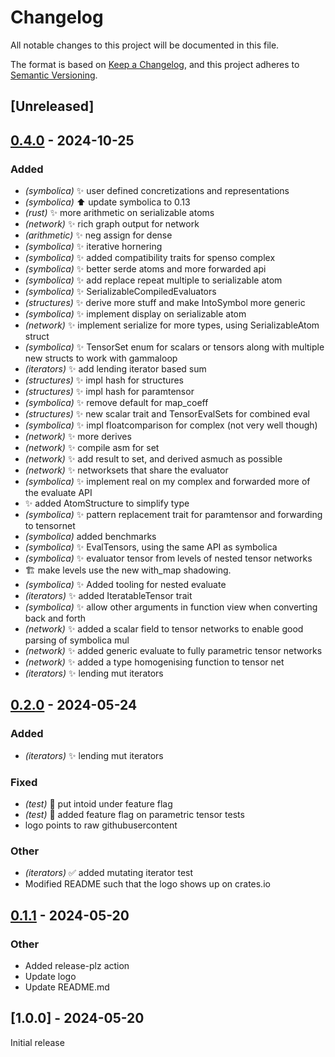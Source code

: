 # Changelog
All notable changes to this project will be documented in this file.

The format is based on [Keep a Changelog](https://keepachangelog.com/en/1.0.0/),
and this project adheres to [Semantic Versioning](https://semver.org/spec/v2.0.0.html).

## [Unreleased]

## [0.4.0](https://github.com/alphal00p/spenso/compare/v0.2.0...v0.4.0) - 2024-10-25

### Added

- *(symbolica)* :sparkles: user defined concretizations and representations
- *(symbolica)* :arrow_up: update symbolica to 0.13
- *(rust)* :sparkles: more arithmetic on serializable atoms
- *(network)* :sparkles: rich graph output for network
- *(arithmetic)* :sparkles: neg assign for dense
- *(symbolica)* :sparkles: iterative hornering
- *(symbolica)* :sparkles: added compatibility traits for spenso complex
- *(symbolica)* :sparkles: better serde atoms and more forwarded api
- *(symbolica)* :sparkles: add replace repeat multiple to serializable atom
- *(symbolica)* :sparkles: SerializableCompiledEvaluators
- *(structures)* :sparkles: derive more stuff and make IntoSymbol more generic
- *(symbolica)* :sparkles: implement display on serializable atom
- *(network)* :sparkles: implement serialize for more types, using SerializableAtom struct
- *(symbolica)* :sparkles: TensorSet enum for scalars or tensors along with multiple new structs to work with gammaloop
- *(iterators)* :sparkles: add lending iterator based sum
- *(structures)* :sparkles: impl hash for structures
- *(structures)* :sparkles: impl hash for paramtensor
- *(symbolica)* :sparkles: remove default for map_coeff
- *(structures)* :sparkles: new scalar trait and TensorEvalSets for combined eval
- *(symbolica)* :sparkles: impl floatcomparison for complex (not very well though)
- *(network)* :sparkles: more derives
- *(network)* :sparkles: compile asm for set
- *(network)* :sparkles: add result to set, and derived asmuch as possible
- *(network)* :sparkles: networksets that share the evaluator
- *(symbolica)* :sparkles: implement real on my complex and forwarded more of the evaluate API
- :sparkles: added AtomStructure to simplify type
- *(symbolica)* :sparkles: pattern replacement trait for paramtensor and forwarding to tensornet
- *(symbolica)* added benchmarks
- *(symbolica)* :sparkles: EvalTensors, using the same API as symbolica
- *(symbolica)* :sparkles: evaluator tensor from levels of nested tensor networks
- :building_construction: make levels use the new with_map shadowing.
- *(symbolica)* :sparkles: Added tooling for nested evaluate
- *(iterators)* :sparkles: added IteratableTensor trait
- *(symbolica)* :sparkles: allow other arguments in function view when converting back and forth
- *(network)* :sparkles: added a scalar field to tensor networks to enable good parsing of symbolica mul
- *(network)* :sparkles: added generic evaluate to fully parametric tensor networks
- *(network)* :sparkles: added a type homogenising function to tensor net
- *(iterators)* :sparkles: lending mut iterators






## [0.2.0](https://github.com/alphal00p/spenso/compare/v0.1.1...v0.2.0) - 2024-05-24

### Added
- *(iterators)* :sparkles: lending mut iterators

### Fixed
- *(test)* :bug: put intoid under feature flag
- *(test)* :bug: added feature flag on parametric tensor tests
- logo points to raw githubusercontent

### Other
- *(iterators)* :white_check_mark: added mutating iterator test
- Modified README such that the logo shows up on crates.io

## [0.1.1](https://github.com/alphal00p/spenso/compare/v0.1.0...v0.1.1) - 2024-05-20

### Other
- Added release-plz action
- Update logo
- Update README.md


## [1.0.0] - 2024-05-20

Initial release
